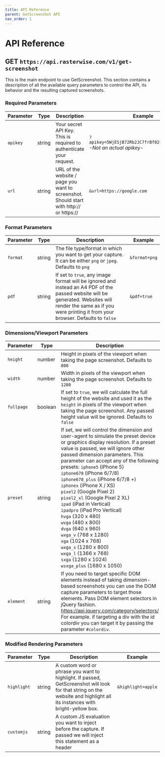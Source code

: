```yaml
---
title: API Reference
parent: GetScreenshot API
nav_order: 1
---
```


# API Reference

## GET `https://api.rasterwise.com/v1/get-screenshot`

This is the main endpoint to use GetScreenshot. This section contains a description of all the available query parameters to control the API, its behavior and the resulting captured screenshots.


### Required Parameters

| Parameter | Type   | Description                                                                             | Example                                                           |
|-----------|--------|-----------------------------------------------------------------------------------------|-------------------------------------------------------------------|
| `apikey`    | string | Your secret API Key. This is required to authenticate your request.                     | `?apikey=5WjESjB72Rb2JC7frBf026kBgg82DaPQIOxc` <br> *-Not an actual apikey-* |
| `url`       | string | URL of the website / page you want to screenshot. Should start with http:// or https:// | `&url=https://google.com`                                              |                                    

### Format Parameters

| Parameter | Type   | Description                                                                                                                                                                                                        | Example       |
|-----------|--------|--------------------------------------------------------------------------------------------------------------------------------------------------------------------------------------------------------------------|---------------|
| `format`    | string | The file type/format in which you want to get your capture.  It can be either  `png` or `jpeg`. Defaults to `png`                                                                                                | `&format=png` |
| `pdf`       | string | If set to `true`, any image format will be ignored and instead an A4 PDF of the passed website will be generated. Websites will render the same as if you were printing it from your browser. Defaults to `false` | `&pdf=true`   |

### Dimensions/Viewport Parameters

| Parameter | Type    | Description                                                                                                                                                                                                                 | Example          |
|-----------|---------|-----------------------------------------------------------------------------------------------------------------------------------------------------------------------------------------------------------------------------|------------------|
| `height`    | number  | Height in pixels of the viewport when taking the page screenshot. Defaults to `800`                                                                                                                                      | `&height=800`    |
| `width`     | number  | Width in pixels of the viewport when taking the page screenshot. Defaults to `1280`                                                                                                                                       | `&width=1200`    |
| `fullpage`  | boolean | If set to `true`, we will calculate the full height of the website and used it as the `height` in pixels of the viewport when taking the page screenshot.   Any passed height value will be ignored. Defaults to `false` | `&fullpage=true` |
| `preset`  | string | If set, we will control the dimension and user-agent to simulate the preset device or graphics display resolution. If a preset value is passed, we will ignore other passed dimension parameters. This parameter can accept any of the following presets: `iphone5` (iPhone 5) <br> `iphone678` (iPhone 6/7/8)<br> `iphone678_plus` (iPhone 6/7/8 +)<br> `iphonex` (iPhone X / XS)<br> `pixel2` (Google Pixel 2)<br> `pixel2_xl` (Google Pixel 2 XL)<br> `ipad` (iPad in Vertical)<br> `ipadpro` (iPad Pro Vertical)<br> `hvga` (320 x 480)<br> `wvga` (480 x 800)<br> `dvga` (640 x 960)<br> `wxga_v` (768 x 1280)<br> `xga` (1024 x 768)<br> `wxga_s` (1280 x 800)<br> `wxga_l` (1366 x 768)<br> `sxga` (1280 x 1024)<br> `wsxga_plus` (1680  x 1050) | `&preset=dvga` | 
| `element` | string | If you need to target specific DOM elements instead of taking dimension-based screenshots you can use the DOM capture parameters to target those elements.  Pass DOM element selectors in jQuery fashion. https://api.jquery.com/category/selectors/ For example. if targeting a div with the id colordiv you can target it by passing the parameter `#colordiv`. | `&element=#colordiv` |

### Modified Rendering Parameters

| Parameter    | Type    | Description                                                                                                                                                                                                                                                                                                   | Example                                                      |
|--------------|---------|---------------------------------------------------------------------------------------------------------------------------------------------------------------------------------------------------------------------------------------------------------------------------------------------------------------|--------------------------------------------------------------|
| `highlight`  | string  |  A custom word or phrase you want to highlight. If passed, GetScreenshot will look for that string on the website and highlight all its instances with bright-yellow box.                                                                                                                                     | `&highlight=apple`                                           |
| `customjs`   | string  |  A custom JS evaluation you want to inject before the capture. If passed we will inject this statement as a header <script> with a just in time model, after all the required operations and just before the capture operation. This is important to have in mind when passing JS that changes the rendering. | `&customjs=document.getElementById("demo"); myobj.remove();` |
| `customcss`  | string  |  A custom CSS style you want to inject before the capture. If passed we will inject the style declaration as a header <style> just before the capture operation.                                                                                                                                              | `&customcss=#demo.head12 {color: red !important}`            |
| `hidemsg`    | boolean | If set to true, we will hide message, chat and customer support clients. Currently hides the following clients: Intercom, Drift, Facebook and Tawk (partiallly).  Defaults to false                                                                                                                           | `&hidemsg=true`                                              |
| `hidecookie` | boolean | If set to true, we will hide cookie disclaimers that will usually appear as floating boxes or fixed containers. The hiding is not guaranteed but it has a pretty broad coverage and the underlying hiding heuristic is updated weekly.  Defaults to false                                                     | `&hidecookie=true`                                           |

### Pre-Screenshot Action Parameters

| Parameter | Type              | Description                                                                                                                                                                                                                       | Example          |
|-----------|-------------------|-----------------------------------------------------------------------------------------------------------------------------------------------------------------------------------------------------------------------------------|------------------|
| `click`    | array (as string) | The click parameter will dispatch a click at the start of the rendering flow to the passed coordinates or dom element. For example if you need to click in the coordinates X = 20px and Y = 100px you can pass an array [20, 100. If you need to click on a button or element you can pass the selector of said element. | `&click=[20,10]` or `&click=#demobtn`|

### API Result Workflow Parameters

| Parameter | Type   | Description                                                                                                                                                                                                                                                                                                                                      | Example                              |
|-----------|--------|--------------------------------------------------------------------------------------------------------------------------------------------------------------------------------------------------------------------------------------------------------------------------------------------------------------------------------------------------|--------------------------------------|
| `email`     | string | A valid email address. If set, we will send a formatted email to this email address including the captured image and the details of the capture (capture time and URL).                                                                                                                                                                           | `&email=john@example.com`            |
| `webhook`   | string |  A valid endpoint URL that can receive and respond to a **POST** request (preferably an endpoint that you control).  If set, we will send a **POST** request with the final response of the original call, to the provided endpoint (webhook listener).  For your convenience, we send the response in the body and `queryStringParameters` of the request. | `&webhook=https://webhook.myapp.com` |

### Rendering Strategy Parameters

| Parameter | Type   | Description                                                                    | Example       |
|-----------|--------|--------------------------------------------------------------------------------|---------------|
| `strategy`  | number | If set to 1, changes the rendering strategy to our alternative rendering flow. | `&strategy=1` |

### Bypass Login Parameters

*Note: Before using the bypass login functionality please have in mind that this is a highly experimental feature and its stability or reliability isn't guaranteed.*

Our bypass login strategy depends on instuction data that needs to be passed to the `bplogin` param as a URL encoded string. The instruction data needed is the following:

* Login Page URL
* Username (or email) needed to bypass the login.
* Password needed to bypass the login.
* Username Field CSS Selector
* Password CSS Selector

To pass this data you need to form an encoded comma separated string. For example an instruction like the following `example.com/login,jj@example.com,24h3dnfbnkjbnf,input#user,input#password` should ultimated be passed as `example.com%2Flogin%2Cjj%40example.com%2C24h3dnfbnkjbnf%2Cinput%23user%2Cinput%23password`.

Needless to say that this feature should be used carefully since you will be passing credentials for an online resource. Make sure that you understand the risks of revealing authentication data to any third party. Although your credentials are never logged into our systems and they only exist in memory for the duration of the screenshot process, we highly recommend that you only give us credentials that were created for the specific purpose of being handed to and used by GetScreenshot as part of your screenshot needs.

Please **DO NOT** pass credentials that are being used regularly by you or any other person in a day to day authentication context. If you insist on passing your personal credentials, please remember that GetScreenshot is not responsible for their misuse since we don't control the whole end to end life cycle of your requests. 

GetScreenshot will use the instruction data to authenticate against the protected website and then will navigate to the target URL to finish the screenshot operation. 

If you have questions about this feature please don't hesitate to contact us at support@rasterwise.com

| Parameter | Type   | Description                                                                    | Example       |
|-----------|--------|--------------------------------------------------------------------------------|---------------|
| `bplogin`  | URL Encoded String | An encoded comma separated string with login url, username, password, username field CSS selector, password field CSS selector | `&bplogin=example.com%2Flogin%2Cjj%40example.com%2C24h3dnfbnkjbnf%2Cinput%23user%2Cinput%23password` |

<hr>

## GET `https://api.rasterwise.com/v1/get-screenshot/legacy`

### What is the /legacy API?
GetScreenshot is built on top of the latest versions of Puppeteer+Chromium. With the pass of time Puppeteer and Chromium have improved their performance resulting in a more reliable and consistent API.

However, due to changes in Puppeteer's recent versions, some of our old rendering strategies are not possible anymore.

We have been working hard in trying to keep the same rendering coverage as the previous version. Still, we ended up in a situation where we improved many pending rendering scenarios, but we also regressed in a couple.

We think this is unlikely to affect anyone since we are talking about just a couple of obscure rendering scenarios that seem to be specific to very particular website implementations. However, if it happens to be that the new API breaks your case (again, this is highly unlikely), we still want to give you the option to access the previous version. We are also hopeful that the folks at Google will fix some of the issues that caused the case regressions, so we don't have to rely on the legacy API anymore.

### For how long would the /legacy API be available?
Again, we can't stress enough that it is unlikely that you will need to use this API at all. This API is built on top of NodeJS 8.X, and its availability it's contingent on our cloud provider supporting this runtime in the long run. We expect the API to be available for at least another full year (maybe more).

#### What methods are not available in the /legacy API?
The following methods are **NOT** available in the /legacy API:

- `click`
- `strategy`

<hr>


## GET `https://api.rasterwise.com/v1/usage`

This endpoint allows you to retrieve your current API usage. This endpoint uses a double security validation and therefore it requires both your registered email and the API Key for which you want to query current usage and available quota.


### Required Parameters

| Parameter | Type   | Description                                                                             | Example                                                           |
|-----------|--------|-----------------------------------------------------------------------------------------|-------------------------------------------------------------------|
| `apikey`    | string | Your secret API Key.                   | `?apikey=5WjESjB72Rb2JC7frBf026kBgg82DaPQIOxc` <br> *-Not an actual apikey-* |
| `email`       | string | Email address for the account. | `&email=john@doe.com`                                              |    
